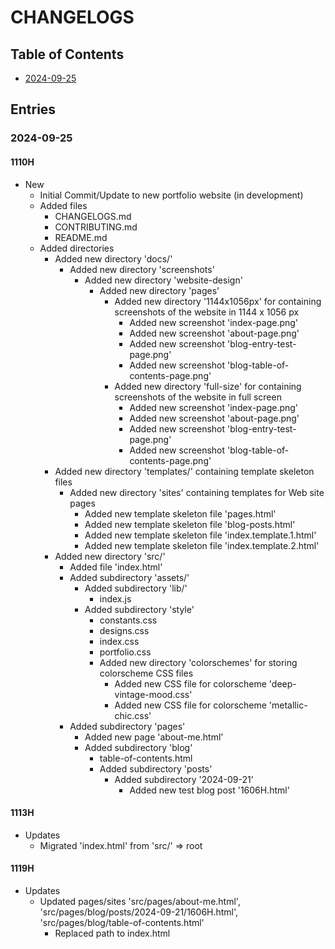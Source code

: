 # CHANGELOGS

## Table of Contents
+ [2024-09-25](#2024-09-25)

## Entries

### 2024-09-25

#### 1110H
- New
    + Initial Commit/Update to new portfolio website (in development)
    - Added files
        + CHANGELOGS.md
        + CONTRIBUTING.md
        + README.md
    - Added directories
        - Added new directory 'docs/'
            - Added new directory 'screenshots'
                - Added new directory 'website-design'
                    - Added new directory 'pages'
                        - Added new directory '1144x1056px' for containing screenshots of the website in 1144 x 1056 px
                            + Added new screenshot 'index-page.png'
                            + Added new screenshot 'about-page.png'
                            + Added new screenshot 'blog-entry-test-page.png'
                            + Added new screenshot 'blog-table-of-contents-page.png'
                        - Added new directory 'full-size' for containing screenshots of the website in full screen
                            + Added new screenshot 'index-page.png'
                            + Added new screenshot 'about-page.png'
                            + Added new screenshot 'blog-entry-test-page.png'
                            + Added new screenshot 'blog-table-of-contents-page.png'
        - Added new directory 'templates/' containing template skeleton files
            - Added new directory 'sites' containing templates for Web site pages
                + Added new template skeleton file 'pages.html'
                + Added new template skeleton file 'blog-posts.html'
                + Added new template skeleton file 'index.template.1.html'
                + Added new template skeleton file 'index.template.2.html'
        - Added new directory 'src/'
            + Added file 'index.html'
            - Added subdirectory 'assets/'
                - Added subdirectory 'lib/'
                    + index.js
                - Added subdirectory 'style'
                    + constants.css
                    + designs.css
                    + index.css
                    + portfolio.css
                    - Added new directory 'colorschemes' for storing colorscheme CSS files
                        + Added new CSS file for colorscheme 'deep-vintage-mood.css'
                        + Added new CSS file for colorscheme 'metallic-chic.css'
            - Added subdirectory 'pages'
                + Added new page 'about-me.html'
                - Added subdirectory 'blog'
                    + table-of-contents.html
                    - Added subdirectory 'posts'
                        - Added subdirectory '2024-09-21'
                            + Added new test blog post '1606H.html'

#### 1113H
- Updates
    - Migrated 'index.html' from 'src/' => root

#### 1119H
- Updates
    - Updated pages/sites 'src/pages/about-me.html', 'src/pages/blog/posts/2024-09-21/1606H.html', 'src/pages/blog/table-of-contents.html'
        + Replaced path to index.html

